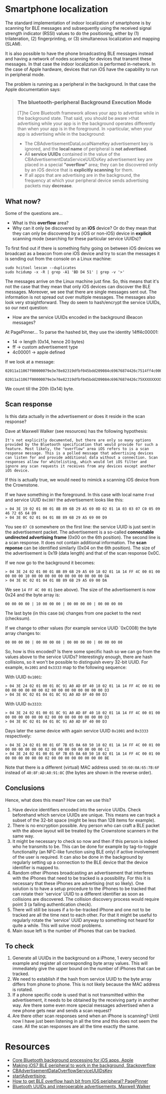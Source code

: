 # Smartphone localization

The standard implementation of indoor localization of smartphone is by scanning for BLE messages and subsequently using the received signal strength indicator (RSSI) values to do the positioning, either by (1) trilateration, (2) fingerprinting, or (3) simultaneous localization and mapping (SLAM).

It is also possible to have the phone broadcasting BLE messages instead and having a network of nodes scanning for devices that transmit these messages. In that case the indoor localization is performed in-network. In the case of Apple hardware, devices that run iOS have the capability to run in peripheral mode.

The problem is running as a peripheral in the background. In that case the Apple documentation says:

> ### The bluetooth-peripheral Background Execution Mode
>
>[T]he Core Bluetooth framework allows your app to advertise while in the background state. That said, you should be aware >that advertising while your app is in the background operates differently than when your app is in the foreground. In >particular, when your app is advertising while in the background:
> 
>* The CBAdvertisementDataLocalNameKey advertisement key is ignored, and the **local name** of peripheral is **not advertised**.
>* All **service UUIDs** contained in the value of the CBAdvertisementDataServiceUUIDsKey advertisement key are placed in a special **"overflow"** area; they can be discovered only by an iOS device that is **explicitly scanning** for them.
>* If all apps that are advertising are in the background, the frequency at which your peripheral device sends advertising packets may **decrease**.

## What now?

Some of the questions are... 

* What is this **overflow** area? 
* Why can it only be discovered by an **iOS** device? Or do they mean that they can only be discovered by a (iOS or non-iOS) device in **explicit** scanning mode (searching for these particular service UUIDs)?

To first find out if there is something fishy going on between iOS devices we broadcast as a beacon from one iOS device and try to scan the messages it is sending out from the console on a Linux machine:

    sudo hcitool lescan --duplicates
    sudo hcidump -x -R | grep -A1 'BD D4 51' | grep -v '>'

The messages arrive on the Linux machine just fine. So, this means that it's not the case that they mean that only iOS devices can discover the BLE messages. Moreover, we see that there are single messages sent out. The information is not spread out over multiple messages. The messages also look very straightforward. They do seem to hash/encrypt the service UUIDs, so our next question:

* How are the service UUIDs encoded in the background iBeacon messages?

At PagePinner... To parse the hashed bit, they use the identity 14ff4c00001:

* 14      -> length (0x14, hence 20 bytes)
* ff      -> custom advertisement type
* 4c00001 -> apple defined

If we look at a message:

    02011a11067f00000079e3e78e82319dfbf045bdd209084c69676874426c7514ff4c00010000000000000000000000000000000200000000000000000000

    02011a11067f00000079e3e78e82319dfbf045bdd209084c69676874426c75XXXXXXXXXX0102030405060708090a0b0c0d0e0f1011121314000000000000

We count till the 20th (0x14) byte.

## Scan response

Is this data actually in the advertisement or does it reside in the scan response? 

Dave at Maxwell Walker (see resources) has the following hypothesis:

    It's not explicitly documented, but there are only so many options provided by the Bluetooth specification that would provide for such a feature. Most likely, the "overflow" area iOS refers to is a scan response message. This is a polled message that advertising devices can listen for and provide additional data without a connection. Scan responses allow for whitelisting, which would let iOS filter and ignore any scan requests it receives from any devices except another iOS device.

If this is actually true, we would need to mimick a scanning iOS device from the Crownstone. 

If we have something in the foreground. In this case with local name `Fred` and service UUID `0xC007` the advertisement looks like this:

    > 04 3E 19 02 01 00 01 8B 89 6B 29 A5 69 0D 02 01 1A 03 03 07 C0 05 09 46 72 65 64 D9 
    > 04 3E 0C 02 01 04 01 8B 89 6B 29 A5 69 00 D9 

You see `07 C0` somewhere on the first line: the service UUID is just sent in the advertisement packet. 
The advertisement is a so-called **connectable undirected advertising frame** (0x00 on the 6th position).
The second line is a scan response. It does not contain additional information.
The **scan reponse** can be identified similarly (0x04 on the 6th position). 
The size of the advertisement is 0x19 (data length) and that of the scan response 0x0C.

If we now go to the background it becomes:

    > 04 3E 24 02 01 00 01 8B 89 6B 29 A5 69 18 02 01 1A 14 FF 4C 00 01 00 00 00 00 10 00 00 00 00 00 00 00 00 00 00 00 DA 
    > 04 3E 0C 02 01 04 01 8B 89 6B 29 A5 69 00 DA 

We see `14 FF 4C 00 01` (see above). The size of the advertisement is now 0x24 and the byte array is:

    00 00 00 00 | 10 00 00 00 | 00 00 00 00 | 00 00 00 00

The last byte (in this case `DA`) changes from one packet to the next (checksum).

If we change to other values (for example service UUID `0xC008) the byte array changes to:

    00 00 00 00 | 00 00 00 08 | 00 00 00 00 | 00 00 00 00

So, how is this encoded? Is there some specific hash so we can go from the values above to the service UUIDs? 
Interestingly enough, there are hash collisions, so it won't be possible to distinguish every 32-bit UUID. For 
example, `0x1001` and `0x3333` map to the following sequence:

With UUID `0x1001`:

    > 04 3E 24 02 01 00 01 8C 91 A0 AD 8F 40 18 02 01 1A 14 FF 4C 00 01 00 00 00 00 00 00 00 02 00 00 00 00 00 00 00 00 D3 
    > 04 3E 0C 02 01 04 01 8C 91 A0 AD 8F 40 00 D3 

With UUID `0x3333`:

    > 04 3E 24 02 01 00 01 8C 91 A0 AD 8F 40 18 02 01 1A 14 FF 4C 00 01 00 00 00 00 00 00 00 02 00 00 00 00 00 00 00 00 D3 
    > 04 3E 0C 02 01 04 01 8C 91 A0 AD 8F 40 00 D3 

Days later the same device with again service UUID `0x1001` and `0x3333` respectively:

    > 04 3E 24 02 01 00 01 6F 7B 65 0A 60 50 18 02 01 1A 14 FF 4C 00 01 00 00 00 00 00 00 00 02 00 00 00 00 00 00 00 00 C1 
    > 04 3E 24 02 01 00 01 6F 7B 65 0A 60 50 18 02 01 1A 14 FF 4C 00 01 00 00 00 00 00 00 00 02 00 00 00 00 00 00 00 00 BE 

Note that there is a different (virtual) MAC address used: `50:60:0A:65:7B:6F` instead of `40:8F:AD:A0:91:8C` (the bytes
are shown in the reverse order).

## Conclusions

Hence, what does this mean? How can we use this?

1. Have device identifiers encoded into the service UUIDs. Check beforehand which service UUIDs are unique. This means
we can track a subset of the 32-bit space (might be less than 128 items for example). 
2. There is no encryption possible. Any person who can craft a BLE packet with the above layout will be treated by
the Crownstone scanners in the same way.
3. It might be necessary to check so now and then if this person is indeed who he transmits to be. This can be done
for example by tag-to-toggle functionality (an NFC-like function using BLE only) if active involvement of the user
is required. It can also be done in the background by regularly setting up a connection to the BLE device that the 
device identifier is mapped to. 
4. Random other iPhones broadcasting an advertisement that interferes with the iPhones that need to be tracked is a
possibility. For this it is necessary that these iPhones are advertising (not so likely). One solution is to have a
setup procedure to the iPhones to be tracked that can rotate their 'service' UUID to a different identifier as soon
as collisions are discovered. The collision discovery process would require point 3 (a failing authentication check).
5. There will still be issues if a to-be-tracked iPhone and one not to be tracked are all the time next to each other.
For that it might be useful to regularly rotate the 'service' UUID anyway to something not heard for quite a while. 
This will solve most problems.
6. Main issue left is the number of iPhones that can be tracked.

## To check

1. Generate all UUIDs in the background on a iPhone, 1 every second for example and register all corresponding byte 
array values. This will immediately give the upper bound on the number of iPhones that can be tracked.
2. We need to establish if the hash from service UUID to the byte array differs from phone to phone. This is not likely
because the MAC address is rotated. 
3. If a phone specific code is used that is not transmitted within the advertisement, it needs to be obtained by the 
receiving party in another way. Are there some even more special messages advertised when a new phone gets near and 
sends a scan request?
4. Are there other scan responses send when an iPhone is scanning? Until now I have just been listening in all the 
time and this does not seem the case. All the scan responses are all the time exactly the same.


# Resources

* [Core Bluetooth background processing for iOS apps, Apple](https://developer.apple.com/library/content/documentation/NetworkingInternetWeb/Conceptual/CoreBluetooth_concepts/CoreBluetoothBackgroundProcessingForIOSApps/PerformingTasksWhileYourAppIsInTheBackground.html)
* [Making iOS7 BLE peripheral to work in the background, Stackoverflow](https://stackoverflow.com/questions/20915249/making-ios7-ble-peripheral-to-work-in-background)
* [CBAdvertisementDataOverflowServiceUUIDsKey](https://developer.apple.com/documentation/corebluetooth/cbadvertisementdataoverflowserviceuuidskey?language=objc)
* [startAdvertising:](https://developer.apple.com/documentation/corebluetooth/cbperipheralmanager/1393252-startadvertising?language=objc)
* [How to get BLE overflow hash bit from IOS peripheral? PagePinner](http://www.pagepinner.com/2014/04/how-to-get-ble-overflow-hash-bit-from.html)
* [Bluetooth UUIDs and interoperable advertisements, Maxwell Walker](http://www.maxwellwalker.com/s/post/1786/2016/01/04/bluetooth-uuids-and-interoperable-advertisements.html)

